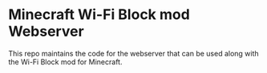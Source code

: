 # Minecraft Wi-Fi Block mod Webserver

This repo maintains the code for the webserver that can be used along with the Wi-Fi Block mod for Minecraft.

